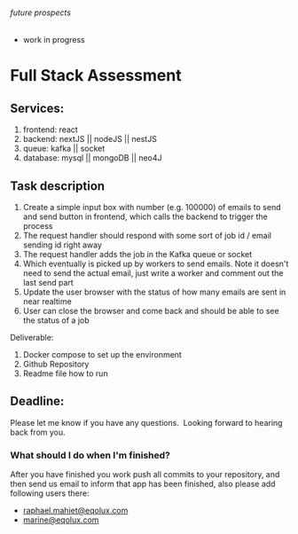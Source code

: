 ###### future prospects
- work in progress

# Full Stack Assessment

## Services:
1. frontend: react
2. backend: nextJS || nodeJS || nestJS 
3. queue: kafka || socket 
4. database: mysql || mongoDB || neo4J 

## Task description
1. Create a simple input box with number (e.g. 100000) of emails to send and send button in frontend, which calls the backend to trigger the process
2. The request handler should respond with some sort of job id / email sending id right away
3. The request handler adds the job in the Kafka queue or socket
4. Which eventually is picked up by workers to send emails. Note it doesn't need to send the actual email, just write a worker and comment out the last send part
5. Update the user browser with the status of how many emails are sent in near realtime
6. User can close the browser and come back and should be able to see the status of a job

Deliverable:
1. Docker compose to set up the environment
2. Github Repository
3. Readme file how to run

## Deadline:

Please let me know if you have any questions. 
Looking forward to hearing back from you.  

### What should I do when I'm finished?
After you have finished you work push all commits to your repository, and then send us email to inform that app has been finished, also please add following users there:
* raphael.mahiet@eqolux.com
* marine@eqolux.com

